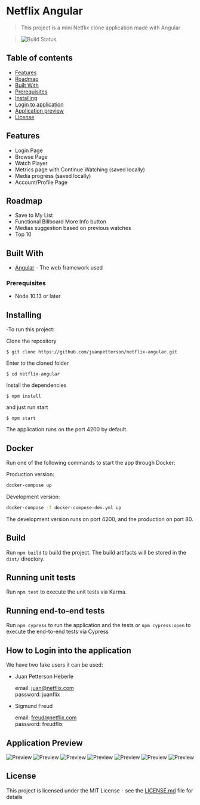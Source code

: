 # Netflix Angular
> This project is a mini Netflix clone application made with Angular

> ![Build Status](https://api.travis-ci.org/juanpetterson/netflix-angular.svg?branch=master)

## Table of contents
* [Features](#features)
* [Roadmap](#roadmap)
* [Built With](#built-with)
* [Prerequisites](#prerequisites)
* [Installing](#installing)
* [Login to application](#how-to-login-into-the-application)
* [Application preview](#application-preview)
* [License](#license)


## Features
- Login Page
- Browse Page
- Watch Player
- Metrics page with Continue Watching (saved locally)
- Media progress (saved locally)
- Account/Profile Page

## Roadmap

* Save to My List
* Functional Billboard More Info button
* Medias suggestion based on previous watches
* Top 10
	
## Built With

* [Angular](https://angular.io/docs) - The web framework used
  
### Prerequisites

* Node 10.13 or later
	
## Installing
-To run this project:

Clone the repository
```
$ git clone https://github.com/juanpetterson/netflix-angular.git
```
Enter to the cloned folder

```
$ cd netflix-angular
```
Install the dependencies

```
$ npm install
```
and just run start
```
$ npm start
```
The application runs on the port 4200 by default.

## Docker
Run one of the following commands to start the app through Docker:

Production version:

```bash
docker-compose up
```

Development version:

```bash
docker-compose -f docker-compose-dev.yml up
```
The development version runs on port 4200, and the production on port 80.

## Build

Run `npm build` to build the project. The build artifacts will be stored in the `dist/` directory.

## Running unit tests

Run `npm test` to execute the unit tests via Karma.

## Running end-to-end tests

Run `npm cypress` to run the application and the tests or `npm cypress:open` to execute the end-to-end tests via Cypress

## How to Login into the application

We have two fake users it can be used:

- Juan Petterson Heberle


    email: juan@netflix.com  
    password: juanflix  
    
- Sigmund Freud


    email: freud@netflix.com  
    password: freudflix  

## Application Preview
![Preview](https://github.com/juanpetterson/netflix-angular/blob/master/src/assets/docs/login-page.png)
![Preview](https://github.com/juanpetterson/netflix-angular/blob/master/src/assets/docs/browse-page.png)
![Preview](https://github.com/juanpetterson/netflix-angular/blob/master/src/assets/docs/browse-page-hover.png)
![Preview](https://github.com/juanpetterson/netflix-angular/blob/master/src/assets/docs/browse-page-details.png)
![Preview](https://github.com/juanpetterson/netflix-angular/blob/master/src/assets/docs/browse-page-originals.png)
![Preview](https://github.com/juanpetterson/netflix-angular/blob/master/src/assets/docs/watch-player.png)
![Preview](https://github.com/juanpetterson/netflix-angular/blob/master/src/assets/docs/account-page.png)

## License

This project is licensed under the MIT License - see the [LICENSE.md](LICENSE.md) file for details
